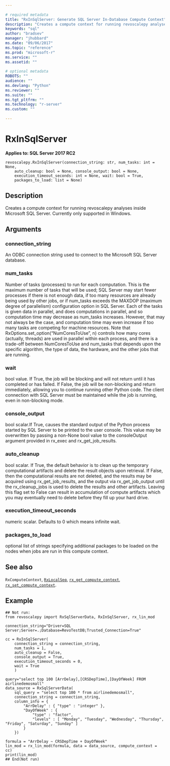 ```yaml
--- 
 
# required metadata 
title: "RxInSqlServer: Generate SQL Server In-Database Compute Context" 
description: "Creates a compute context for running revoscalepy analyses inside Microsoft SQL Server. Currently only supported in Windows." 
keywords: "sql" 
author: "bradsev" 
manager: "jhubbard" 
ms.date: "09/06/2017" 
ms.topic: "reference" 
ms.prod: "microsoft-r" 
ms.service: "" 
ms.assetid: "" 
 
# optional metadata 
ROBOTS: "" 
audience: "" 
ms.devlang: "Python" 
ms.reviewer: "" 
ms.suite: "" 
ms.tgt_pltfrm: "" 
ms.technology: "r-server" 
ms.custom: "" 
 
---
```


# RxInSqlServer


**Applies to: SQL Server 2017 RC2**



```
revoscalepy.RxInSqlServer(connection_string: str, num_tasks: int = None,
    auto_cleanup: bool = None, console_output: bool = None,
    execution_timeout_seconds: int = None, wait: bool = True,
    packages_to_load: list = None)
```





## Description

Creates a compute context for running revoscalepy analyses inside Microsoft SQL Server.
Currently only supported in Windows.


## Arguments


### connection_string

An ODBC connection string used to connect to the
Microsoft SQL Server database.


### num_tasks

Number of tasks (processes) to run for each computation.
This is the maximum number of tasks that will be used; SQL Server may start
fewer processes if there is not enough data, if too many resources are
already being used by other jobs, or if num_tasks exceeds the MAXDOP
(maximum degree of parallelism) configuration option in SQL Server. Each of
the tasks is given data in parallel, and does computations in parallel, and
so computation time may decrease as num_tasks increases. However, that may
not always be the case, and computation time may even increase if too many
tasks are competing for machine resources. Note that
RxOptions.set_option(“NumCoresToUse”, n) controls how many cores (actually, threads) are
used in parallel within each process, and there is a trade-off between
NumCoresToUse and num_tasks that depends upon the specific algorithm, the
type of data, the hardware, and the other jobs that are running.


### wait

bool value. If True, the job will be blocking and will not
return until it has completed or has failed. If False, the job will be
non-blocking and return immediately, allowing you to continue running other
Python code. The client connection with SQL Server must be maintained while
the job is running, even in non-blocking mode.


### console_output

bool scalar.If True, causes the standard output
of the Python process started by SQL Server to be printed to the user console.
This value may be overwritten by passing a non-None bool value to the
consoleOutput argument provided in rx_exec and rx_get_job_results.


### auto_cleanup

bool scalar. If True, the default behavior is to
clean up the temporary computational artifacts and delete the result
objects upon retrieval. If False, then the computational results are not
deleted, and the results may be acquired using rx_get_job_results, and the
output via rx_get_job_output until the rx_cleanup_jobs is used to delete the
results and other artifacts. Leaving this flag set to False can result in
accumulation of compute artifacts which you may eventually need to delete
before they fill up your hard drive.


### execution_timeout_seconds

numeric scalar. Defaults to 0 which means
infinite wait.


### packages_to_load

optional list of strings specifying additional
packages to be loaded on the nodes when jobs are run in this compute context.


## See also

`RxComputeContext`,
[`RxLocalSeq`](RxLocalSeq.md),
[`rx_get_compute_context`](rx-get-compute-context.md),
[`rx_set_compute_context`](rx-set-compute-context.md).


## Example



```
## Not run:
from revoscalepy import RxSqlServerData, RxInSqlServer, rx_lin_mod

connection_string="Driver=SQL Server;Server=.;Database=RevoTestDB;Trusted_Connection=True"

cc = RxInSqlServer(
    connection_string = connection_string,
    num_tasks = 1,
    auto_cleanup = False,
    console_output = True,
    execution_timeout_seconds = 0,
    wait = True
    )

query="select top 100 [ArrDelay],[CRSDepTime],[DayOfWeek] FROM airlinedemosmall"
data_source = RxSqlServerData(
    sql_query = "select top 100 * from airlinedemosmall",
    connection_string = connection_string,
    column_info = {
        "ArrDelay" : { "type" : "integer" },
        "DayOfWeek" : {
            "type" : "factor",
            "levels" : [ "Monday", "Tuesday", "Wednesday", "Thursday", "Friday", "Saturday", "Sunday" ]
        }
    })

formula = "ArrDelay ~ CRSDepTime + DayOfWeek"
lin_mod = rx_lin_mod(formula, data = data_source, compute_context = cc)
print(lin_mod)
## End(Not run)
```

